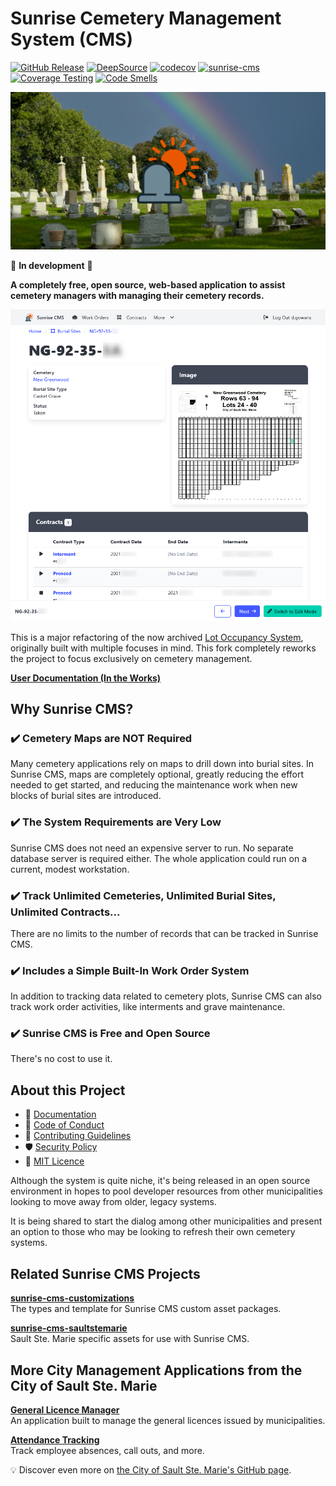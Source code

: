 # Sunrise Cemetery Management System (CMS)

[![GitHub Release](https://img.shields.io/github/v/release/cityssm/sunrise-cms?include_prereleases)](https://github.com/cityssm/sunrise-cms/releases)
[![DeepSource](https://app.deepsource.com/gh/cityssm/sunrise-cms.svg/?label=active+issues&show_trend=true&token=AhEAYh9dbdDAe7cgW95_SVqP)](https://app.deepsource.com/gh/cityssm/sunrise-cms/)
[![codecov](https://codecov.io/gh/cityssm/sunrise-cms/graph/badge.svg?token=OY7SWY1PLC)](https://codecov.io/gh/cityssm/sunrise-cms)
[![sunrise-cms](https://img.shields.io/endpoint?url=https://cloud.cypress.io/badge/simple/26a4bi&style=flat&logo=cypress)](https://cloud.cypress.io/projects/26a4bi/runs)
[![Coverage Testing](https://github.com/cityssm/sunrise-cms/actions/workflows/coverage.yml/badge.svg)](https://github.com/cityssm/sunrise-cms/actions/workflows/coverage.yml)
[![Code Smells](https://sonarcloud.io/api/project_badges/measure?project=cityssm_sunrise-cms&metric=code_smells)](https://sonarcloud.io/summary/new_code?id=cityssm_sunrise-cms)

![Sunrise CMS](./docs/images/socialPreview.png)

🚧 **In development** 🚧

**A completely free, open source, web-based application**
**to assist cemetery managers with managing their cemetery records.**

![Burial Site View](./docs/images/burialSite-view.png)

This is a major refactoring of the now archived
[Lot Occupancy System](https://github.com/cityssm/lot-occupancy-system),
originally built with multiple focuses in mind. This fork completely
reworks the project to focus exclusively on cemetery management.

[**User Documentation (In the Works)**](./docs/README.md)

## Why Sunrise CMS?

### ✔️ Cemetery Maps are NOT Required

Many cemetery applications rely on maps to drill down into burial sites.
In Sunrise CMS, maps are completely optional, greatly reducing the effort needed
to get started, and reducing the maintenance work when new blocks of
burial sites are introduced.

### ✔️ The System Requirements are Very Low

Sunrise CMS does not need an expensive server to run.
No separate database server is required either.
The whole application could run on a current, modest workstation.

### ✔️ Track Unlimited Cemeteries, Unlimited Burial Sites, Unlimited Contracts...

There are no limits to the number of records that can be tracked in Sunrise CMS.

### ✔️ Includes a Simple Built-In Work Order System

In addition to tracking data related to cemetery plots,
Sunrise CMS can also track work order activities, like interments and grave maintenance.

### ✔️ Sunrise CMS is Free and Open Source

There's no cost to use it.

## About this Project

- 📘 [Documentation](./docs/README.md)
- 🤗 [Code of Conduct](CODE_OF_CONDUCT.md)
- 🥰 [Contributing Guidelines](CONTRIBUTING.md)
- 🛡️ [Security Policy](SECURITY.md)
- 📃 [MIT Licence](LICENSE.md)

Although the system is quite niche, it's being released in an open source
environment in hopes to pool developer resources from other municipalities
looking to move away from older, legacy systems.

It is being shared to start the dialog among other municipalities and present
an option to those who may be looking to refresh their own cemetery systems.

## Related Sunrise CMS Projects

[**sunrise-cms-customizations**](https://github.com/cityssm/sunrise-cms-customizations/)<br />
The types and template for Sunrise CMS custom asset packages.

[**sunrise-cms-saultstemarie**](github.com/cityssm/sunrise-cms-saultstemarie/)<br />
Sault Ste. Marie specific assets for use with Sunrise CMS.

## More City Management Applications from the City of Sault Ste. Marie

[**General Licence Manager**](https://cityssm.github.io/general-licence-manager/)<br />
An application built to manage the general licences issued by municipalities.

[**Attendance Tracking**](https://cityssm.github.io/attendance-tracking/)<br />
Track employee absences, call outs, and more.

💡 Discover even more on [the City of Sault Ste. Marie's GitHub page](https://cityssm.github.io/).

